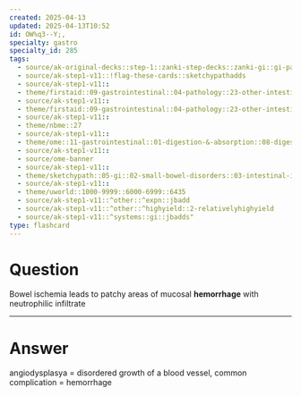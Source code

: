 ```yaml
---
created: 2025-04-13
updated: 2025-04-13T10:52
id: OW%q3--Y;,
specialty: gastro
specialty_id: 285
tags:
  - source/ak-original-decks::step-1::zanki-step-decks::zanki-gi::gi-pathology
  - source/ak-step1-v11::!flag-these-cards::sketchypathadds
  - source/ak-step1-v11::
  - theme/firstaid::09-gastrointestinal::04-pathology::23-other-intestinal-disorders
  - source/ak-step1-v11::
  - theme/firstaid::09-gastrointestinal::04-pathology::23-other-intestinal-disorders::ischemia::*basics
  - source/ak-step1-v11::
  - theme/nbme::27
  - source/ak-step1-v11::
  - theme/ome::11-gastrointestinal::01-digestion-&-absorption::08-digestion-phys
  - source/ak-step1-v11::
  - source/ome-banner
  - source/ak-step1-v11::
  - theme/sketchypath::05-gi::02-small-bowel-disorders::03-intestinal-ischemia-&-angiodysplasia
  - source/ak-step1-v11::
  - theme/uworld::1000-9999::6000-6999::6435
  - source/ak-step1-v11::^other::^expn::jbadd
  - source/ak-step1-v11::^other::^highyield::2-relativelyhighyield
  - source/ak-step1-v11::^systems::gi::jbadds"
type: flashcard
---
```


# Question
Bowel ischemia leads to patchy areas of mucosal **hemorrhage** with neutrophilic infiltrate

---

# Answer
angiodysplasya = disordered growth of a blood vessel, common complication = hemorrhage